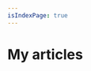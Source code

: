 ```yaml
---
isIndexPage: true
---
```


# My articles

<!-- markdownlint-disable -->
<blog-index startPath="/gardening/" />
